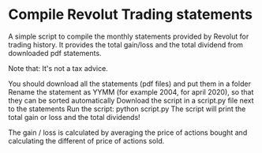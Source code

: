 # Compile Revolut Trading statements

A simple script to compile the monthly statements provided by Revolut for trading history. 
It provides the total gain/loss and the total dividend from downloaded pdf statements.

Note that: It's not a tax advice.

You should download all the statements (pdf files) and put them in a folder
Rename the statement as YYMM (for example 2004, for april 2020), so that they can be sorted automatically
Download the script in a script.py file next to the statements
Run the script: python script.py
The script will print the total gain or loss and the total dividends!

The gain / loss is calculated by averaging the price of actions bought and calculating the different of price of actions sold.
